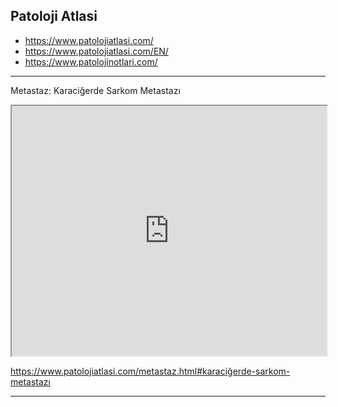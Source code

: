 




## Patoloji Atlasi


  -   <https://www.patolojiatlasi.com/>
  -   <https://www.patolojiatlasi.com/EN/>
  -   <https://www.patolojinotlari.com/>



---


Metastaz: Karaciğerde Sarkom Metastazı

<iframe src='https://images.patolojiatlasi.com/metastaticsarcoma/HE.html' style='height:400px;width:100%;' data-external='1'></iframe>

<https://www.patolojiatlasi.com/metastaz.html#karaciğerde-sarkom-metastazı>


---

